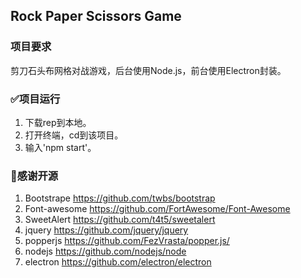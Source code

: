 ## Rock Paper Scissors Game
### 项目要求
剪刀石头布网格对战游戏，后台使用Node.js，前台使用Electron封装。

### ✅项目运行
1. 下载rep到本地。
2. 打开终端，cd到该项目。
3. 输入'npm start'。

### 🙏感谢开源
1. Bootstrape https://github.com/twbs/bootstrap
2. Font-awesome https://github.com/FortAwesome/Font-Awesome
3. SweetAlert https://github.com/t4t5/sweetalert
4. jquery https://github.com/jquery/jquery
5. popperjs https://github.com/FezVrasta/popper.js/
6. nodejs https://github.com/nodejs/node
7. electron https://github.com/electron/electron
